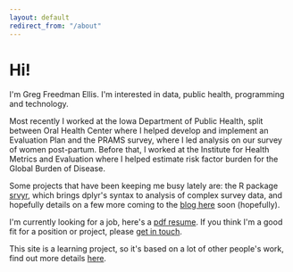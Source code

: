 ```yaml
---
layout: default
redirect_from: "/about"
---
```


# Hi! # 
I'm Greg Freedman Ellis. I'm interested in data, public health, programming and technology.

Most recently I worked at the Iowa Department of Public Health, 
split between Oral Health Center where I helped develop and implement an
Evaluation Plan and the PRAMS survey, where I led analysis on our survey of 
women post-partum. Before that, I worked at the Institute for Health 
Metrics and Evaluation where I helped  estimate risk factor burden for the 
Global Burden of Disease.

Some projects that have been keeping me busy lately are: 
the R package [srvyr](http://github.com/gergness/srvyr), which brings dplyr's syntax to analysis of 
complex survey data, and hopefully details on a few more coming to the 
[blog here](/blog) soon (hopefully).

I'm currently looking for a job, here's a [pdf resume](/about/gdfe_resume.pdf). If you think I'm a good fit for a position or project, please 
[get in touch](#).

This site is a learning project, so it's based on a lot of other people's 
work, find out more details [here](/about/colophon).
